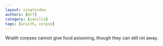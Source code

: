 ```yaml
---
layout: singleidea
authors: [mtf]
category: [vanilla]
tags: [wraith, corpse]
---
```

Wraith corpses cannot give food poisoning, though they can still rot away.

